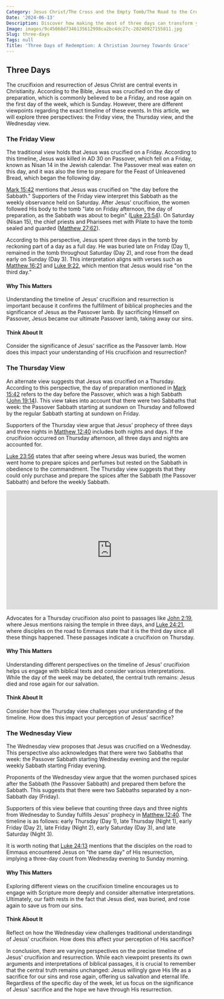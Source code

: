 ```yaml
---
Category: Jesus Christ/The Cross and the Empty Tomb/The Road to the Cross
Date: '2024-06-13'
Description: Discover how making the most of three days can transform your productivity and mindset. Explore actionable tips and strategies to maximize your time effectively in this insightful article.
Image: images/9c45068d7346135612998ca2bc4dc27c-20240927155811.jpg
Slug: three-days
Tags: null
Title: 'Three Days of Redemption: A Christian Journey Towards Grace'
---
```


## Three Days

The crucifixion and resurrection of Jesus Christ are central events in Christianity. According to the Bible, Jesus was crucified on the day of preparation, which is commonly believed to be a Friday, and rose again on the first day of the week, which is Sunday. However, there are different viewpoints regarding the exact timeline of these events. In this article, we will explore three perspectives: the Friday view, the Thursday view, and the Wednesday view.

### The Friday View

The traditional view holds that Jesus was crucified on a Friday. According to this timeline, Jesus was killed in AD 30 on Passover, which fell on a Friday, known as Nisan 14 in the Jewish calendar. The Passover meal was eaten on this day, and it was also the time to prepare for the Feast of Unleavened Bread, which began the following day.

[Mark 15:42](https://www.bibleref.com/Mark/15/Mark-15-42.html) mentions that Jesus was crucified on "the day before the Sabbath." Supporters of the Friday view interpret this Sabbath as the weekly observance held on Saturday. After Jesus' crucifixion, the women followed His body to the tomb "late on Friday afternoon, the day of preparation, as the Sabbath was about to begin" ([Luke 23:54](https://www.bibleref.com/Luke/23/Luke-23-54.html)). On Saturday (Nisan 15), the chief priests and Pharisees met with Pilate to have the tomb sealed and guarded ([Matthew 27:62](https://www.bibleref.com/Matthew/27/Matthew-27-62.html)).

According to this perspective, Jesus spent three days in the tomb by reckoning part of a day as a full day. He was buried late on Friday (Day 1), remained in the tomb throughout Saturday (Day 2), and rose from the dead early on Sunday (Day 3). This interpretation aligns with verses such as [Matthew 16:21](https://www.bibleref.com/Matthew/16/Matthew-16-21.html) and [Luke 9:22](https://www.bibleref.com/Luke/9/Luke-9-22.html), which mention that Jesus would rise "on the third day." 

#### Why This Matters

Understanding the timeline of Jesus' crucifixion and resurrection is important because it confirms the fulfillment of biblical prophecies and the significance of Jesus as the Passover lamb. By sacrificing Himself on Passover, Jesus became our ultimate Passover lamb, taking away our sins.

#### Think About It

Consider the significance of Jesus' sacrifice as the Passover lamb. How does this impact your understanding of His crucifixion and resurrection?

### The Thursday View

An alternate view suggests that Jesus was crucified on a Thursday. According to this perspective, the day of preparation mentioned in [Mark 15:42](https://www.bibleref.com/Mark/15/Mark-15-42.html) refers to the day before the Passover, which was a high Sabbath ([John 19:14](https://www.bibleref.com/John/19/John-19-14.html)). This view takes into account that there were two Sabbaths that week: the Passover Sabbath starting at sundown on Thursday and followed by the regular Sabbath starting at sundown on Friday.

Supporters of the Thursday view argue that Jesus' prophecy of three days and three nights in [Matthew 12:40](https://www.bibleref.com/Matthew/12/Matthew-12-40.html) includes both nights and days. If the crucifixion occurred on Thursday afternoon, all three days and nights are accounted for. 

[Luke 23:56](https://www.bibleref.com/Luke/23/Luke-23-56.html) states that after seeing where Jesus was buried, the women went home to prepare spices and perfumes but rested on the Sabbath in obedience to the commandment. The Thursday view suggests that they could only purchase and prepare the spices after the Sabbath (the Passover Sabbath) and before the weekly Sabbath.


<iframe width="560" height="315" src="https://www.youtube.com/embed/xU54nPjy8qY" frameborder="0" allow="autoplay; encrypted-media" allowfullscreen></iframe>


Advocates for a Thursday crucifixion also point to passages like [John 2:19](https://www.bibleref.com/John/2/John-2-19.html), where Jesus mentions raising the temple in three days, and [Luke 24:21](https://www.bibleref.com/Luke/24/Luke-24-21.html), where disciples on the road to Emmaus state that it is the third day since all these things happened. These passages indicate a crucifixion on Thursday.

#### Why This Matters

Understanding different perspectives on the timeline of Jesus' crucifixion helps us engage with biblical texts and consider various interpretations. While the day of the week may be debated, the central truth remains: Jesus died and rose again for our salvation.

#### Think About It

Consider how the Thursday view challenges your understanding of the timeline. How does this impact your perception of Jesus' sacrifice?

### The Wednesday View

The Wednesday view proposes that Jesus was crucified on a Wednesday. This perspective also acknowledges that there were two Sabbaths that week: the Passover Sabbath starting Wednesday evening and the regular weekly Sabbath starting Friday evening.

Proponents of the Wednesday view argue that the women purchased spices after the Sabbath (the Passover Sabbath) and prepared them before the Sabbath. This suggests that there were two Sabbaths separated by a non-Sabbath day (Friday).

Supporters of this view believe that counting three days and three nights from Wednesday to Sunday fulfills Jesus' prophecy in [Matthew 12:40](https://www.bibleref.com/Matthew/12/Matthew-12-40.html). The timeline is as follows: early Thursday (Day 1), late Thursday (Night 1), early Friday (Day 2), late Friday (Night 2), early Saturday (Day 3), and late Saturday (Night 3).

It is worth noting that [Luke 24:13](https://www.bibleref.com/Luke/24/Luke-24-13.html) mentions that the disciples on the road to Emmaus encountered Jesus on "the same day" of His resurrection, implying a three-day count from Wednesday evening to Sunday morning.

#### Why This Matters

Exploring different views on the crucifixion timeline encourages us to engage with Scripture more deeply and consider alternative interpretations. Ultimately, our faith rests in the fact that Jesus died, was buried, and rose again to save us from our sins.

#### Think About It

Reflect on how the Wednesday view challenges traditional understandings of Jesus' crucifixion. How does this affect your perception of His sacrifice?

In conclusion, there are varying perspectives on the precise timeline of Jesus' crucifixion and resurrection. While each viewpoint presents its own arguments and interpretations of biblical passages, it is crucial to remember that the central truth remains unchanged: Jesus willingly gave His life as a sacrifice for our sins and rose again, offering us salvation and eternal life. Regardless of the specific day of the week, let us focus on the significance of Jesus' sacrifice and the hope we have through His resurrection.